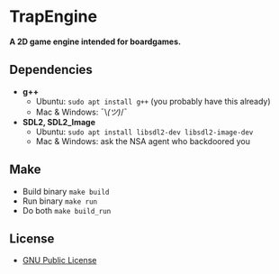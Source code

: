 # TrapEngine
**A 2D game engine intended for boardgames.**

## Dependencies
* **g++**
  - Ubuntu: ```sudo apt install g++``` (you probably have this already)
  - Mac & Windows: ¯\\_(ツ)_/¯
* **SDL2, SDL2_Image**
  - Ubuntu: ``` sudo apt install libsdl2-dev libsdl2-image-dev ```
  - Mac & Windows: ask the NSA agent who backdoored you

## Make
* Build binary ```make build```
* Run binary ```make run```
* Do both ```make build_run```

## License
* [GNU Public License](./LICENSE.md "GPLv3")
